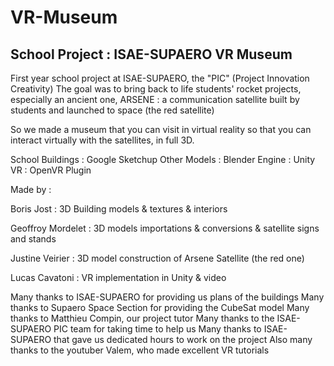 # VR-Museum

## School Project : ISAE-SUPAERO VR Museum 

First year school project at ISAE-SUPAERO, the "PIC" (Project Innovation Creativity)
The goal was to bring back to life students' rocket projects, especially an ancient one, ARSENE :  a communication satellite built by students and launched to space (the red satellite)

So we made a museum that you can visit in virtual reality so that you can interact virtually with the satellites, in full 3D.

School Buildings : Google Sketchup
Other Models : Blender
Engine : Unity
VR : OpenVR Plugin

Made by :

Boris Jost : 
3D Building models & textures & interiors

Geoffroy Mordelet : 
3D models importations & conversions & satellite signs and stands 

Justine Veirier : 
3D model construction of Arsene Satellite (the red one)

Lucas Cavatoni : 
VR implementation in Unity & video 



Many thanks to ISAE-SUPAERO for providing us plans of the buildings
Many thanks to Supaero Space Section for providing the CubeSat model
Many thanks to Matthieu Compin, our project tutor
Many thanks to the ISAE-SUPAERO PIC team for taking time to help us
Many thanks to ISAE-SUPAERO that gave us dedicated hours to work on the project
Also many thanks to the youtuber Valem, who made excellent VR tutorials
